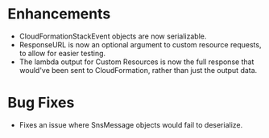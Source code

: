 # Enhancements

- CloudFormationStackEvent objects are now serializable.
- ResponseURL is now an optional argument to custom resource requests, to allow for easier testing.  
- The lambda output for Custom Resources is now the full response that would've been sent to CloudFormation, rather than just the output data.

# Bug Fixes

- Fixes an issue where SnsMessage objects would fail to deserialize.